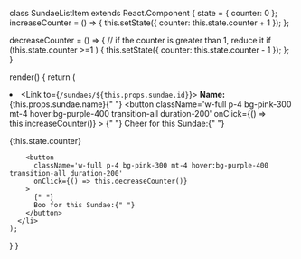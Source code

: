 class SundaeListItem extends React.Component {
  state = {
    counter: 0
  };
  increaseCounter = () => {
    this.setState({ counter: this.state.counter + 1 });
  };

  decreaseCounter = () => {
    // if the counter is greater than 1, reduce it
    if (this.state.counter >=1 ) {
      this.setState({ counter: this.state.counter - 1 });
    };
  }
    
  render() {
    return (
      <li
        className='border-dotted border-4 border-yellow-200 max-w-6xl w-2/4 my-8 shadow-md px-4 py-6'
        key={this.props.sundae.id}
      >
        <Link to={`/sundaes/${this.props.sundae.id}`}>
          <strong> Name: </strong> {this.props.sundae.name}{" "}
        </Link>
        <button
          className='w-full p-4 bg-pink-300 mt-4 hover:bg-purple-400 transition-all duration-200'
          onClick={() => this.increaseCounter()}
        >
          {" "}
          Cheer for this Sundae:{" "}
        </button>
        <p> {this.state.counter} </p>

        <button
          className='w-full p-4 bg-pink-300 mt-4 hover:bg-purple-400 transition-all duration-200'
          onClick={() => this.decreaseCounter()}
        >
          {" "}
          Boo for this Sundae:{" "}
        </button>
      </li>
    );
  }
}
